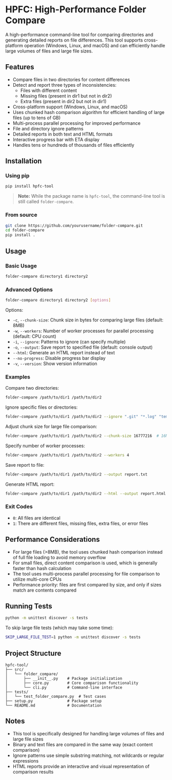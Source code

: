 # HPFC: High-Performance Folder Compare

A high-performance command-line tool for comparing directories and generating detailed reports on file differences.
This tool supports cross-platform operation (Windows, Linux, and macOS) and can efficiently handle large volumes of files and large file sizes.

## Features

- Compare files in two directories for content differences
- Detect and report three types of inconsistencies:
  - Files with different content
  - Missing files (present in dir1 but not in dir2)
  - Extra files (present in dir2 but not in dir1)
- Cross-platform support (Windows, Linux, and macOS)
- Uses chunked hash comparison algorithm for efficient handling of large files (up to tens of GB)
- Multi-process parallel processing for improved performance
- File and directory ignore patterns
- Detailed reports in both text and HTML formats
- Interactive progress bar with ETA display
- Handles tens or hundreds of thousands of files efficiently

## Installation

### Using pip

```bash
pip install hpfc-tool
```

> **Note:** While the package name is `hpfc-tool`, the command-line tool is still called `folder-compare`.

### From source

```bash
git clone https://github.com/yourusername/folder-compare.git
cd folder-compare
pip install .
```

## Usage

### Basic Usage

```bash
folder-compare directory1 directory2
```

### Advanced Options

```bash
folder-compare directory1 directory2 [options]
```

Options:
- `-c`, `--chunk-size`: Chunk size in bytes for comparing large files (default: 8MB)
- `-w`, `--workers`: Number of worker processes for parallel processing (default: CPU count)
- `-i`, `--ignore`: Patterns to ignore (can specify multiple)
- `-o`, `--output`: Save report to specified file (default: console output)
- `--html`: Generate an HTML report instead of text
- `--no-progress`: Disable progress bar display
- `-v`, `--version`: Show version information

### Examples

Compare two directories:
```bash
folder-compare /path/to/dir1 /path/to/dir2
```

Ignore specific files or directories:
```bash
folder-compare /path/to/dir1 /path/to/dir2 --ignore ".git" "*.log" "temp"
```

Adjust chunk size for large file comparison:
```bash
folder-compare /path/to/dir1 /path/to/dir2 --chunk-size 16777216  # 16MB
```

Specify number of worker processes:
```bash
folder-compare /path/to/dir1 /path/to/dir2 --workers 4
```

Save report to file:
```bash
folder-compare /path/to/dir1 /path/to/dir2 --output report.txt
```

Generate HTML report:
```bash
folder-compare /path/to/dir1 /path/to/dir2 --html --output report.html
```

### Exit Codes

- `0`: All files are identical
- `1`: There are different files, missing files, extra files, or error files

## Performance Considerations

- For large files (>8MB), the tool uses chunked hash comparison instead of full file loading to avoid memory overflow
- For small files, direct content comparison is used, which is generally faster than hash calculation
- The tool uses multi-process parallel processing for file comparison to utilize multi-core CPUs
- Performance priority: files are first compared by size, and only if sizes match are contents compared

## Running Tests

```bash
python -m unittest discover -s tests
```

To skip large file tests (which may take some time):
```bash
SKIP_LARGE_FILE_TEST=1 python -m unittest discover -s tests
```

## Project Structure

```
hpfc-tool/
├── src/
│   └── folder_compare/
│       ├── __init__.py    # Package initialization
│       ├── core.py        # Core comparison functionality
│       └── cli.py         # Command-line interface
├── tests/
│   └── test_folder_compare.py  # Test cases
├── setup.py               # Package setup
└── README.md              # Documentation
```

## Notes

- This tool is specifically designed for handling large volumes of files and large file sizes
- Binary and text files are compared in the same way (exact content comparison)
- Ignore patterns use simple substring matching, not wildcards or regular expressions
- HTML reports provide an interactive and visual representation of comparison results 